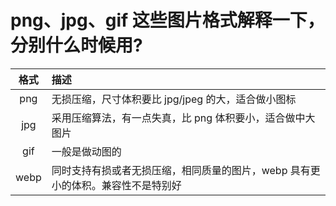 # png、jpg、gif 这些图片格式解释一下，分别什么时候用?

<article-info/>

| 格式 | 描述                                                                            |
| :--: | :------------------------------------------------------------------------------ |
| png  | 无损压缩，尺寸体积要比 jpg/jpeg 的大，适合做小图标                              |
| jpg  | 采用压缩算法，有一点失真，比 png 体积要小，适合做中大图片                       |
| gif  | 一般是做动图的                                                                  |
| webp | 同时支持有损或者无损压缩，相同质量的图片，webp 具有更小的体积。兼容性不是特别好 |
